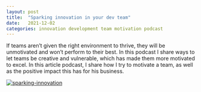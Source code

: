 ```yaml
---
layout: post
title:  "Sparking innovation in your dev team"
date:   2021-12-02
categories: innovation development team motivation podcast
---
```


If teams aren’t given the right environment to thrive, they will be unmotivated and won’t perform to their best. In this podcast I share ways to let teams be creative and vulnerable, which has made them more motivated to excel. In this article podcast, I share how I try to motivate a team, as well as the positive impact this has for his business.

[![sparking-innovation](https://user-images.githubusercontent.com/5676977/134815557-52a43292-aac4-48c6-ae78-f90ac7db7843.png)](https://www.offerzen.com/blog/2-approaches-for-sparking-motivation-in-your-dev-team)
